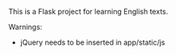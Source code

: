 This is a Flask project for learning English texts.

Warnings:
* jQuery needs to be inserted in app/static/js